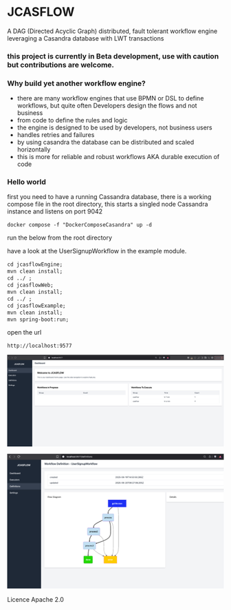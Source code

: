 
# **JCASFLOW**

A DAG (Directed Acyclic Graph) distributed, fault tolerant workflow engine leveraging a Casandra database with LWT transactions 

### this project is currently in Beta development, use with caution but contributions are welcome.

### Why build yet another workflow engine?

* there are many workflow engines that use BPMN or DSL to define workflows, but quite often Developers design the flows and not business
* from code to define the rules and logic
* the engine is designed to be used by developers, not business users
* handles retries and failures
* by using casandra the database can be distributed and scaled horizontally
* this is more for reliable and robust workflows AKA durable execution of code



### Hello world

first you need to have a running Cassandra database, there is a working compose file in the root directory, this starts a singled node Cassandra instance and listens on port 9042

    docker compose -f "DockerComposeCasandra" up -d


run the below from the root directory

have a look at the UserSignupWorkflow in the example module.

    cd jcasflowEngine;
    mvn clean install;
    cd ../ ;
    cd jcasflowWeb;
    mvn clean install;
    cd ../ ;
    cd jcasflowExample;
    mvn clean install;
    mvn spring-boot:run;


open the url 

    http://localhost:9577

![image info](./images/dashboard.png)

![image info](./images/workflow_def_screenshot.png)





Licence Apache 2.0

